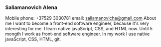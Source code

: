 ### Saliamanovich Alena 
Mobile phone: +37529 3030781
email: saliamanovicha@gmail.com 
About me
I want to become a front-end software engineer, because it's very interesting for me. I learn native javaScript, CSS, and HTML now.
Until 5 mongth I work as front-end software engineer. In my work I use native javaScript, CSS, HTML, git. 
